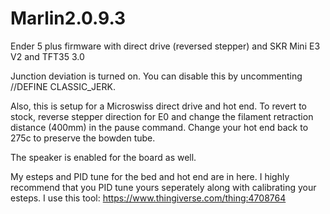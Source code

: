 # Marlin2.0.9.3
Ender 5 plus firmware with direct drive (reversed stepper) and SKR Mini E3 V2 and TFT35 3.0

Junction deviation is turned on. You can disable this by uncommenting //DEFINE CLASSIC_JERK. 

Also, this is setup for a Microswiss direct drive and hot end. To revert to stock, reverse stepper direction for E0 and change the filament retraction distance (400mm) in the pause command. Change your hot end back to 275c to preserve the bowden tube.

The speaker is enabled for the board as well.

My esteps and PID tune for the bed and hot end are in here. I highly recommend that you PID tune yours seperately along with calibrating your esteps. I use this tool: https://www.thingiverse.com/thing:4708764
